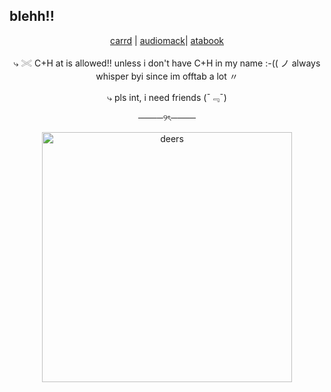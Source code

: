 ## blehh!!
<p align="center">
  <a href="https://deeryvos.carrd.co/">carrd</a> |
  <a href="https://audiomack.com/healingsoul690/likes">audiomack</a>|
    <a href="https://deeryvo.atabook.org/">atabook</a>
</p>
<p align="center">
⤷ 𓏵 C+H at is allowed!! unless i don't have C+H in my name :-(( ノ always whisper byi since im offtab a lot 〃
</p>
<p align="center">
⤷ pls int, i need friends (ˉ﹃ˉ)
</p>
<p align="center">
────୨ৎ────
</p>
<p align="center">
  <img src="https://i.pinimg.com/736x/ab/b6/d2/abb6d202b98762afc92d5b0aee1af81c.jpg" alt="deers" width="400"/>
</p>

